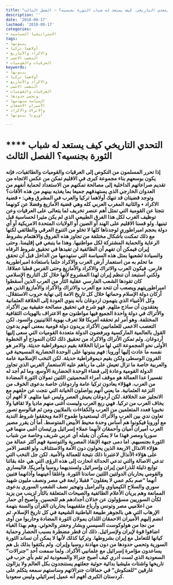 ```yaml
---
title: "التحدي التاريخي، كيف يستعد له شباب الثورة بجنسيه؟ – الفصل الثالث"
description: ''
date: '2018-09-17'
lastmod: '2018-09-17'
categories:
- الاستراتيجيا السياسية
tags:
- يبنونها
- أولاهما تركيا
- والاكراد والأمازيغ
- التعصب الاعمى
- العرقيات والقوميات
keywords:
- يبنونها
- أولاهما تركيا
- والاكراد والأمازيغ
- التعصب الاعمى
- العرقيات والقوميات
- وتحمي حدودها
- السياسة ستهدمها
- الأميران الاحمقان
- والاتراك والاكراد
- أوروبا يبنونها

---
```

# **** **التحدي التاريخي كيف يستعد له شباب الثورة بجنسيه؟ الفصل الثالث**

### إذا تحرر المسلمون من النكوص إلى العرقيات والقوميات والطائفيات، فإنه يكون بوسعهم بناء مجموعة كبرى في الاقليم تمكن من عكس الاتجاه من تقديم صراعاتهم الداخلية إلى مصالحة تمكنهم من الاستعداد لحماية أنفهم من العدوان الخارجي الذي يستهدفهم جميعا بما يغذيه بينهم من هذه الآفات؟ وتوجد قضيتان قد تنهك أولاهما تركيا والعرب في المشرق وهي: • قضية الاكراد • والثانية المغرب العربي كله وهي قضية الأمازيغ وفضلا عن كونهما نتجتا عن القومية التي تمثل أهم عنصر تخريف لما يتعالى على العرقيات وعن توظيف الغرب لكل هذا الفرق الطبيعي الذي لم يكن مثيرا لحساسية قبل تبنيها. ولو قسنا الاقليم على الهند أو الصين أو الولايات المتحدة الامريكية أو أي دولة بحجم امبراطوري لوجدناها كلها لا تخلو من التنوع العرقي والطائفي لكنها مع ذلك تمكنت بأشكال مختلفة من تجاوز هذه الفروق والاهتمام بشروط الرعاية والحماية المشتركة لكل مواطنيها. وهذا ما ينبغي في إقليمنا. وحتى إيران فيمكن أن تفهم أن الطائفية لن تفيدها في تحقيق شروط الرفاه والسيادة لشعبها بمثل هذه السياسة التي ستهدمها من الداخل قبل أن تحقق ما تحلم به من استعمار أرض العرب والاكراد حلما باستعادة امبراطورية فارس. فيكون العرب والاتراك والاكراد والأمازيغ وحتى الفرس قطبا عملاقا. ولكني أستبعد أن تنظم إيران لهذا المشروع لأنها خلال كل التاريخ الإسلامي كان تقودها الشعب الفارسي عقلية الثأر من العرب الذين أسقطوا امبراطوريتهم ويصعب أن تتحد مع العرب والاتراك والأكراد والأمازيغ الذين هم أركان دولة الإسلام وحماتها خلال كل تاريخ الامة إلى نهاية حروب الاستقلال. وكل الأغبياء الذي يتهمون اردوغان بأنه ينوي العودة إلى الخلافة العثمانية يعتقدون أن ساذج مثلهم. فهو شرع في تحقيق مصالحة حقيقية بين الأكراد والأتراك في دولة واحدة الجميع فيها مواطنون مع الاعتراف بالهويات الثقافية المختلفة. وهو أمر لم تحققه أمريكا فلا تعرف بهوية اللاتينيين والسود. لكن التعصب الاعمى للعلمانيين الأكراد يريدون دولة قومية بمعنى أنهم يدعون القول بالعالمية الماركسية ويرفضون الدولة متعددة القوميات التي سعى إليها أردوغان. ولم تمكن الأتراك والاكراد من تحقيق ذلك لكان النموذج أو الخطوة الأولى نحو المجموعة التي لها مزايا الخلافة بقيم ديموقراطية حديثة. والامر هو نفسه ما عادت إليها أوروبا: فهم يبنونها على الوحدة الحضارية المسيحية في القرون الوسطى ولكن بقيم ديموقراطية حديثة. لكن النخب الإسلامية عامة والعربية خاصة ما تزال تعيش على ما رباهم عليه الاستعمار الغربي الذي تجاوز الدولة القومية وعادة إلى فضاء الوحدة الحضارية الأوسع. وما لم أجد له تفسيرا عدا العمالة هو موقف أمراء المحميتين اللتين تمولان الثورة المضادة من العرب. فهؤلاء يعادون تركيا عامة واردوغان خاصة بدعوى الخوف من النزعة العثمانية. ما يعني أنهم يواصلون الخيانة التي نتجت عن حلفهم مع الانجليز ضد الخلافة. لكن أردوغان يعيش العصر وليس غبيا مثلهم. لا أفهم أن يخاف العرب من تركيا. فهي ربع العرب وليست أغنى منهم ماديا ولا ثقافيا ولا نخبويا فعدد المتعلمين من العرب والكفاءات بالملايين ومن ثم فبالوسع تصور تعاون ندي بين العرب والأتراك ليستعيدوا طموح الامة ويحققوا شروط الندية مع أوروبا فيكونوا هم أساس وحدة محيط الأبيض المتوسط. أما أن يقرر مصير العرب أميران أميان وأحمقان لأنهما عملاء إسرائيل ورئيسان أغبى منهما في سوريا ومصر فهذا ما لا يمكن أن يقبله أي عربي شريف وخاصة من شباب الثورة بجنسيهم. اما دمى جبهة الإنقاذ المصرية والتونسية فهم أكثر عمالة من هؤلاء الانذال الاربعة الذين يحولون دون الأمة والاستئناف. ولو اقتصر الامر على هؤلاء الأنذال لاعتبرنا ذلك نتيجة للعمالة والأمية. لكن جل النخب التي تدعي الاصالة والتي تدعي الحداثة انحازت إلى هذه الرؤى التي هي علة بقائنا توابع ذليلة للذراعين إيران وإسرائيل ولسنديهما روسيا وأمريكا. فاليساري والقومي يحاربان الدولتين اللتين ساندتا الثورة. واغلقا أعينهما وآذانهما فتبين أنهما “صم بكم عمي لا يعقلون” فقبلا رابعة في مصر ونصف مليون شهيد سوري والسلاح الكيمياوي والبراميل وتهجير نصف الشعب السوري بدعوى الممانعة وهم يريان الأعلام الطائفية والصيحات المتعلقة بالثأر لزينب من يزيد لكأن السوريين مسؤولون عن خذلان أجدادهم هم للحسين. وأصبح أي حمار من اعلاميي مصر وتونس وأرباع مثقفيهما يحاربان القرآن والسنة بتهمة الإرهاب التي هي بالجوهر طبيعة الباطنية الشيعية في كل تاريخ الإسلام. ثم انضم إليهم الأميران الاحمقان اللذان يمولان الثورة المضادة وحاربوا من آوى من نجا من هولوكوست السيسي وبشار وحفتر والحوثي. وهم بهذا الغباء اضافوا قوة لإيران ولإسرائيل. ذلك أن قطر مضطرة بسبب الحصار وحماية كيانها للتعامل مع إيران بشروطها. وتركيا كذلك لأنها لا يمكن أن تساند الثورة السورية وتحمي حدودها من دون مهادنة روسيا وإيران. ولم يكتفوا بذلك بل هم يساعدون مؤامرة إسرائيل مع علمانيي الأكراد. ولما سمعت أحد “جنرالات” السعودية الذي لست أدري كيف أصبح جنرالا والسعودية لم تقم بأي حرب في تاريخها واشتات مليشيا بدائية حوثية جعلتهم يستنجدون بكل العالم ولا يزالون غارقين “للعنكوش” في حماقات جنرالاتهم وساستهم سمعه يتكلم على كردستان الكبرى أفهم أنه عميل إسرائيلي وليس سعوديا.

###